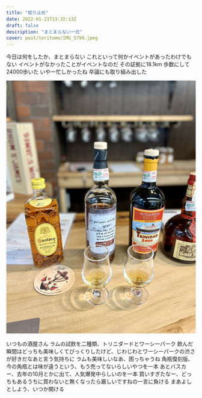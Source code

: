 ```yaml
---
title: "取り止め"
date: 2022-01-21T13:32:13Z
draft: false
description: "まとまらない一日"
cover: post/toritome/IMG_5799.jpeg
---
```


今日は何をしたか、まとまらない
これといって何かイベントがあったわけでもない
イベントがなかったことがイベントなのだ
その証拠に18.1km
歩数にして24000歩いた
いやー忙しかったね
卒論にも取り組み出した

![korosue](./IMG_5802.jpeg)

いつもの酒屋さん
ラムの試飲を二種類、トリニダードとワーシーパーク
飲んだ瞬間はどっちも美味しくてびっくりしたけど、じわじわとワーシーパークの渋さが好きだなあと言う気持ちに
ラムも美味しいなあ、困っちゃうね
角瓶復刻版、今の角瓶とは味が違うという、もう売ってないらしいやつを一本
あとバスカー、去年の10月とかに出て、人気爆発中らしいのを一本
買いすぎたなー、どっちもあるうちに買わないと無くなったら厳しいですねの一言に負ける
まあよしとしよう、いつか開ける
